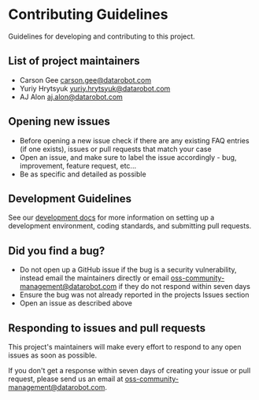 # Contributing Guidelines

Guidelines for developing and contributing to this project.

## List of project maintainers

- Carson Gee <carson.gee@datarobot.com>
- Yuriy Hrytsyuk <yuriy.hrytsyuk@datarobot.com>
- AJ Alon <aj.alon@datarobot.com>

## Opening new issues

- Before opening a new issue check if there are any existing FAQ entries (if one exists), issues or pull requests that match your case
- Open an issue, and make sure to label the issue accordingly - bug, improvement, feature request, etc...
- Be as specific and detailed as possible

## Development Guidelines

See our [development docs](docs/development/) for more information on setting up a
development environment, coding standards, and submitting pull requests.

## Did you find a bug?

- Do not open up a GitHub issue if the bug is a security
vulnerability, instead email the maintainers directly or email
<oss-community-management@datarobot.com> if they do not respond within
seven days
- Ensure the bug was not already reported in the projects Issues section
- Open an issue as described above

## Responding to issues and pull requests

This project's maintainers will make every effort to respond to any
open issues as soon as possible.

If you don't get a response within seven days of creating your issue or
pull request, please send us an email at <oss-community-management@datarobot.com>.
